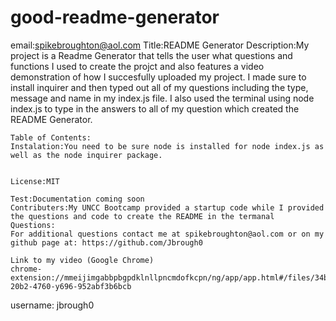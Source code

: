 # good-readme-generator
email:spikebroughton@aol.com
Title:README Generator
    Description:My project is a Readme Generator that tells the user what questions and functions I used to create the projct and also features a video demonstration of how I succesfully uploaded my project.  I made sure to install inquirer and then typed out all of my questions including the type, message and name in my index.js file.  I also used the terminal using node index.js to type in the answers to all of my question which created the README Generator.  

    
    Table of Contents:
    Instalation:You need to be sure node is installed for node index.js as well as the node inquirer package.  
    
    
    License:MIT
    
    Test:Documentation coming soon
    Contributers:My UNCC Bootcamp provided a startup code while I provided the questions and code to create the README in the termanal
    Questions:
    For additional questions contact me at spikebroughton@aol.com or on my github page at: https://github.com/Jbrough0
    
    Link to my video (Google Chrome)
    chrome-extension://mmeijimgabbpbgpdklnllpncmdofkcpn/ng/app/app.html#/files/34b71a32-20b2-4760-y696-952abf3b6bcb
    
    
     
username: jbrough0
